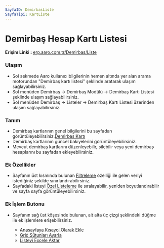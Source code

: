 ```yaml
---
SayfaID: DemirbasListe
SayfaTipi: KartListe
---
```


# Demirbaş Hesap Kartı Listesi

**Erişim Linki :** [erp.aaro.com.tr/Demirbas/Liste](erp.aaro.com.tr/Demirbas/Liste)

### Ulaşım 

- Sol sekmede Aaro kullanıcı bilgilerinin hemen altında yer alan arama motorundan "Demirbaş kartı listesi" şeklinde aratarak ulaşım sağlayabilirsiniz.
- Sol menüden Demirbaş -> Demirbaş Modülü -> Demirbaş Kartı Listesi şeklinde ulaşım sağlayabilirsiniz. 
- Sol menüden Demirbaş -> Listeler -> Demirbaş Kartı Listesi üzerinden ulaşım sağlayabilirsiniz.

### Tanım 

- Demirbaş kartlarının genel bilgilerini bu sayfadan görüntüleyebilirsiniz.[Demirbaş Kartı](../Demirbas/DemirbasKarti.md)
- Demirbaş kartlarının güncel bakiyelerini görüntüleyebilirsiniz.
- Mevcut demirbaş kartlarını düzenleyebilir, silebilir veya yeni demirbaş hesaplarını bu sayfadan ekleyebilirsiniz.

### Ek Özellikler 

- Sayfanın üst kısmında bulunan [Filtreleme](../TemelOzellikler/SayfaKisitlari.md) özelliği ile gelen veriyi istediğiniz şekilde sınırlandırabilirsiniz.
- Sayfadaki listeyi [Özel Listeleme](../TemelOzellikler/ListeNesnesi.md) ile sıralayabilir, yeniden boyutlandırabilir ve sayfa sayfa görüntüleyebilirsiniz.


### Ek İşlem Butonu

- Sayfanın sağ üst köşesinde bulunan, alt alta üç çizgi şeklindeki düğme ile ek işlemlere erişebilirsiniz.








	- [Anasayfaya Kısayol Olarak Ekle](../TemelOzellikler/KisaYollaraEkleme.md)
	- [Grid Sütunları Ayarla](../TemelOzellikler/GridSutunAyarlari.md)
	- [Listeyi Excele Aktar](../TemelOzellikler/ListeyiExceleAktar.md)



